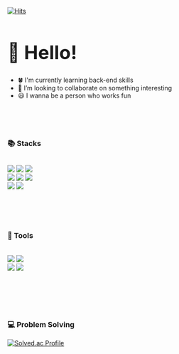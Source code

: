 

<!--
**RimKim/RimKim** is a ✨ _special_ ✨ repository because its `README.md` (this file) appears on your GitHub profile.

Here are some ideas to get you started:

- 🔭 I’m currently working on ...
- 🌱 I’m currently learning ...
- 👯 I’m looking to collaborate on ...
- 🤔 I’m looking for help with ...
- 💬 Ask me about ...
- 📫 How to reach me: ...
- 😄 Pronouns: ...
- ⚡ Fun fact: ...
-->
[![Hits](https://hits.seeyoufarm.com/api/count/incr/badge.svg?url=https%3A%2F%2Fgithub.com%2FRimKim&count_bg=%23585CD9&title_bg=%231F37E9&icon=&icon_color=%23E7E7E7&title=hits&edge_flat=false)](https://hits.seeyoufarm.com)

## <div align><h1>👋 Hello! </h1></div>

+  🍀 I'm currently learning back-end skills
+  👯 I’m looking to collaborate on something interesting
+  😃 I wanna be a person who works fun


<br>
<br>
<br>
<div align><h3>  📚 Stacks</h3></div>
<div align>
<br>
<img src="https://img.shields.io/badge/java-007396?style=for-the-badge&logo=java&logoColor=white"> 
<img src="https://img.shields.io/badge/spring-6DB33F?style=for-the-badge&logo=spring&logoColor=white"> 
<img src="https://img.shields.io/badge/Spring Boot-6DB33F?style=for-the-badge&logo=Spring Boot&logoColor=white"/><br>
<img src="https://img.shields.io/badge/JavaScript-F7DF1E?style=for-the-badge&logo=JavaScript&logoColor=white"/>
<img src="https://img.shields.io/badge/HTML-E34F26?style=for-the-badge&logo=HTML5&logoColor=white"/>
<img src="https://img.shields.io/badge/CSS-1572B6?style=for-the-badge&logo=CSS3&logoColor=white"/><br>
<img src="https://img.shields.io/badge/oracle-F80000?style=for-the-badge&logo=oracle&logoColor=white">
<img src="https://img.shields.io/badge/mysql-4479A1?style=for-the-badge&logo=mysql&logoColor=white"/><br>



  

  
  
  


  <br>

</div>
<br>
<br>
<br>
<div align><h3>  🔨 Tools</h3></div>
<div align>
 <br> 
  
<img src="https://img.shields.io/badge/Postman-FF6C37?style=for-the-badge&logo=Postman&logoColor=white">
<img src="https://img.shields.io/badge/Git-F05032?style=for-the-badge&logo=Git&logoColor=white"> <br>
<img src="https://img.shields.io/badge/Eclipse IDE-2C2255?style=for-the-badge&logo=Eclipse IDE&logoColor=white">
<img src="https://img.shields.io/badge/visual studio code-007ACC?style=for-the-badge&logo=visual studio code&logoColor=white">



 <br>

</div>


<br>
<br>
<br>
<br>
<br>
<div align><h3>  💻 Problem Solving </h3></div> 
 
[![Solved.ac Profile](http://mazassumnida.wtf/api/generate_badge?boj=peter1224)](https://solved.ac/peter1224)<br/>

